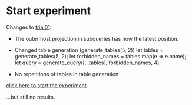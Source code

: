 # Start experiment

Changes to [trial01](https://github.com/shanenbe/Experiments/blob/main/2025_SQL_With_versus_Subqueries/trial01/README.md):
- The outermost projection in subqueries has now the latest position.
- Changed table generation (generate_tables(5, 2))
        let tables = generate_tables(5, 2);
        let forbidden_names = tables.map(e => e.name);
        let query = generate_query([...tables], forbidden_names, 4);

- No repetitions of tables in table generation

[click here to start the experiment](https://htmlpreview.github.io/?https://raw.githubusercontent.com/shanenbe/Experiments/main/2025_SQL_With_versus_Subqueries/trial02/SQL_trial02_web.html)

...but still no results.
